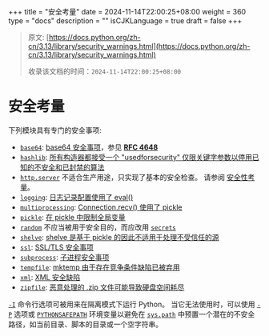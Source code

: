 +++
title = "安全考量"
date = 2024-11-14T22:00:25+08:00
weight = 360
type = "docs"
description = ""
isCJKLanguage = true
draft = false
+++

> 原文: [https://docs.python.org/zh-cn/3.13/library/security_warnings.html](https://docs.python.org/zh-cn/3.13/library/security_warnings.html)
>
> 收录该文档的时间：`2024-11-14T22:00:25+08:00`

# 安全考量

下列模块具有专门的安全事项:

- [`base64`](https://docs.python.org/zh-cn/3.13/library/base64.html#module-base64): [base64 安全事项](https://docs.python.org/zh-cn/3.13/library/base64.html#base64-security)，参见 [**RFC 4648**](https://datatracker.ietf.org/doc/html/rfc4648.html)
- [`hashlib`](https://docs.python.org/zh-cn/3.13/library/hashlib.html#module-hashlib): [所有构造器都接受一个 "usedforsecurity" 仅限关键字参数以停用已知的不安全和已封禁的算法](https://docs.python.org/zh-cn/3.13/library/hashlib.html#hashlib-usedforsecurity)
- [`http.server`](https://docs.python.org/zh-cn/3.13/library/http.server.html#module-http.server) 不适合生产用途，只实现了基本的安全检查。 请参阅 [安全性考量](https://docs.python.org/zh-cn/3.13/library/http.server.html#http-server-security)。
- [`logging`](https://docs.python.org/zh-cn/3.13/library/logging.html#module-logging): [日志记录配置使用了 eval()](https://docs.python.org/zh-cn/3.13/library/logging.config.html#logging-eval-security)
- [`multiprocessing`](https://docs.python.org/zh-cn/3.13/library/multiprocessing.html#module-multiprocessing): [Connection.recv() 使用了 pickle](https://docs.python.org/zh-cn/3.13/library/multiprocessing.html#multiprocessing-recv-pickle-security)
- [`pickle`](https://docs.python.org/zh-cn/3.13/library/pickle.html#module-pickle): [在 pickle 中限制全局变量](https://docs.python.org/zh-cn/3.13/library/pickle.html#pickle-restrict)
- [`random`](https://docs.python.org/zh-cn/3.13/library/random.html#module-random) 不应当被用于安全目的，而应改用 [`secrets`](https://docs.python.org/zh-cn/3.13/library/secrets.html#module-secrets)
- [`shelve`](https://docs.python.org/zh-cn/3.13/library/shelve.html#module-shelve): [shelve 是基于 pickle 的因此不适用于处理不受信任的源](https://docs.python.org/zh-cn/3.13/library/shelve.html#shelve-security)
- [`ssl`](https://docs.python.org/zh-cn/3.13/library/ssl.html#module-ssl): [SSL/TLS 安全事项](https://docs.python.org/zh-cn/3.13/library/ssl.html#ssl-security)
- [`subprocess`](https://docs.python.org/zh-cn/3.13/library/subprocess.html#module-subprocess): [子进程安全事项](https://docs.python.org/zh-cn/3.13/library/subprocess.html#subprocess-security)
- [`tempfile`](https://docs.python.org/zh-cn/3.13/library/tempfile.html#module-tempfile): [mktemp 由于存在竞争条件缺陷已被弃用](https://docs.python.org/zh-cn/3.13/library/tempfile.html#tempfile-mktemp-deprecated)
- [`xml`](https://docs.python.org/zh-cn/3.13/library/xml.html#module-xml): [XML 安全缺陷](https://docs.python.org/zh-cn/3.13/library/xml.html#xml-vulnerabilities)
- [`zipfile`](https://docs.python.org/zh-cn/3.13/library/zipfile.html#module-zipfile): [恶意处理的 .zip 文件可能导致硬盘空间耗尽](https://docs.python.org/zh-cn/3.13/library/zipfile.html#zipfile-resources-limitations)

[`-I`](https://docs.python.org/zh-cn/3.13/using/cmdline.html#cmdoption-I) 命令行选项可被用来在隔离模式下运行 Python。 当它无法使用时，可以使用 [`-P`](https://docs.python.org/zh-cn/3.13/using/cmdline.html#cmdoption-P) 选项或 [`PYTHONSAFEPATH`](https://docs.python.org/zh-cn/3.13/using/cmdline.html#envvar-PYTHONSAFEPATH) 环境变量以避免在 [`sys.path`](https://docs.python.org/zh-cn/3.13/library/sys.html#sys.path) 中预置一个潜在的不安全路径，如当前目录、脚本的目录或一个空字符串。
